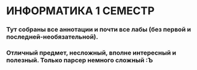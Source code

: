 # ИНФОРМАТИКА 1 СЕМЕСТР

### Тут собраны все аннотации и почти все лабы (без первой и последней-необязательной). 
### Отличный предмет, несложный, вполне интересный и полезный. Только парсер немного сложный :Ъ 
